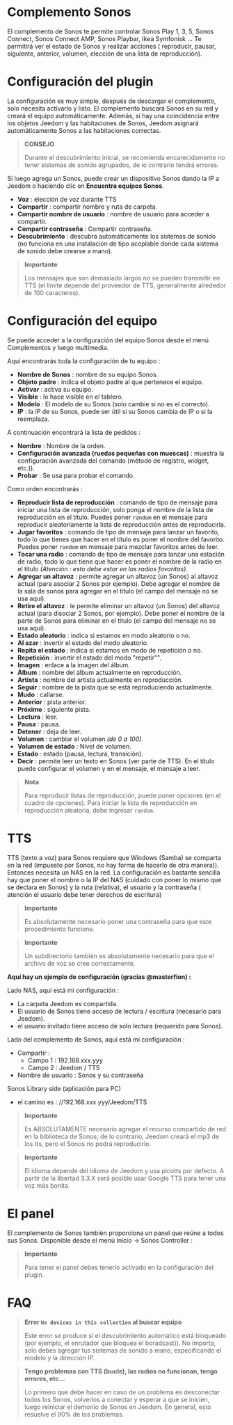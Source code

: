 # Complemento Sonos

El complemento de Sonos te permite controlar Sonos Play 1, 3, 5, Sonos Connect, Sonos Connect AMP, Sonos Playbar, Ikea Symfonisk ... Te permitirá ver el estado de Sonos y realizar acciones ( reproducir, pausar, siguiente, anterior, volumen, elección de una lista de reproducción).

# Configuración del plugin

La configuración es muy simple, después de descargar el complemento, solo necesita activarlo y listo. El complemento buscará Sonos en su red y creará el equipo automáticamente. Además, si hay una coincidencia entre los objetos Jeedom y las habitaciones de Sonos, Jeedom asignará automáticamente Sonos a las habitaciones correctas.

> **CONSEJO**
>
> Durante el descubrimiento inicial, se recomienda encarecidamente no tener sistemas de sonido agrupados, de lo contrario tendrá errores.

Si luego agrega un Sonos, puede crear un dispositivo Sonos dando la IP a Jeedom o haciendo clic en **Encuentra equipos Sonos**.

-   **Voz** : elección de voz durante TTS
-   **Compartir** : compartir nombre y ruta de carpeta.
-   **Compartir nombre de usuario** : nombre de usuario para acceder a compartir.
-   **Compartir contraseña** : Compartir contraseña.
-   **Descubrimiento** : descubra automáticamente los sistemas de sonido (no funciona en una instalación de tipo acoplable donde cada sistema de sonido debe crearse a mano).

> **Importante**
>
> Los mensajes que son demasiado largos no se pueden transmitir en TTS (el límite
> depende del proveedor de TTS, generalmente alrededor de 100 caracteres).

# Configuración del equipo

Se puede acceder a la configuración del equipo Sonos desde el menú Complementos y luego multimedia.

Aquí encontrarás toda la configuración de tu equipo :

-   **Nombre de Sonos** : nombre de su equipo Sonos.
-   **Objeto padre** : indica el objeto padre al que pertenece el equipo.
-   **Activar** : activa su equipo.
-   **Visible** : lo hace visible en el tablero.
-   **Modelo** : El modelo de su Sonos (solo cambie si no es el correcto).
-   **IP** : la IP de su Sonos, puede ser útil si su Sonos cambia de IP o si la reemplaza.

A continuación encontrará la lista de pedidos :

-   **Nombre** : Nombre de la orden.
-   **Configuración avanzada (ruedas pequeñas con muescas)** : muestra la configuración avanzada del comando (método de registro, widget, etc.)).
-   **Probar** : Se usa para probar el comando.

Como orden encontrarás :

-   **Reproducir lista de reproducción** : comando de tipo de mensaje para iniciar una lista de reproducción, solo ponga el nombre de la lista de reproducción en el título. Puedes poner ``random`` en el mensaje para reproducir aleatoriamente la lista de reproducción antes de reproducirla.
-   **Jugar favoritos** :  comando de tipo de mensaje para lanzar un favorito, todo lo que tienes que hacer en el título es poner el nombre del favorito. Puedes poner ``random`` en mensaje para mezclar favoritos antes de leer.
-   **Tocar una radio** : comando de tipo de mensaje para lanzar una estación de radio, todo lo que tiene que hacer es poner el nombre de la radio en el título *(Atención : esto debe estar en las radios favoritas)*.
-   **Agregar un altavoz** : permite agregar un altavoz (un Sonos) al altavoz actual (para asociar 2 Sonos por ejemplo). Debe agregar el nombre de la sala de sonos para agregar en el título (el campo del mensaje no se usa aquí).
-   **Retire el altavoz** : le permite eliminar un altavoz (un Sonos) del altavoz actual (para disociar 2 Sonos, por ejemplo). Debe poner el nombre de la parte de Sonos para eliminar en el título (el campo del mensaje no se usa aquí).
-   **Estado aleatorio** : indica si estamos en modo aleatorio o no.
-   **Al azar** : invertir el estado del modo aleatorio.
-   **Repita el estado** : indica si estamos en modo de repetición o no.
-   **Repetición** : invertir el estado del modo "repetir"".
-   **Imagen** : enlace a la imagen del álbum.
-   **Álbum** : nombre del álbum actualmente en reproducción.
-   **Artista** : nombre del artista actualmente en reproducción.
-   **Seguir** : nombre de la pista que se está reproduciendo actualmente.
-   **Mudo** : callarse.
-   **Anterior** : pista anterior.
-   **Próximo** : siguiente pista.
-   **Lectura** : leer.
-   **Pausa** : pausa.
-   **Detener** : deja de leer.
-   **Volumen** : cambiar el volumen *(de 0 a 100)*.
-   **Volumen de estado** : Nivel de volumen.
-   **Estado** : estado (pausa, lectura, transición).
-   **Decir** : permite leer un texto en Sonos (ver parte de TTS). En el título puede configurar el volumen y en el mensaje, el mensaje a leer.

> **Nota**
>
> Para reproducir listas de reproducción, puede poner opciones (en el cuadro de opciones). Para iniciar la lista de reproducción en reproducción aleatoria, debe ingresar ``random``.

# TTS

TTS (texto a voz) para Sonos requiere que Windows (Samba) se comparta en la red (impuesto por Sonos, no hay forma de hacerlo de otra manera)). Entonces necesita un NAS en la red. La configuración es bastante sencilla hay que poner el nombre o la IP del NAS (cuidado con poner lo mismo que se declara en Sonos) y la ruta (relativa), el usuario y la contraseña ( atención el usuario debe tener derechos de escritura)

> **Importante**
>
> Es absolutamente necesario poner una contraseña para que este procedimiento funcione.

> **Importante**
>
> Un subdirectorio también es absolutamente necesario para que el archivo de voz se cree correctamente.

**Aquí hay un ejemplo de configuración (gracias @masterfion) :**

Lado NAS, aquí está mi configuración :

-   La carpeta Jeedom es compartida.
-   El usuario de Sonos tiene acceso de lectura / escritura (necesario para Jeedom).
-   el usuario invitado tiene acceso de solo lectura (requerido para Sonos).

Lado del complemento de Sonos, aquí está mi configuración :

-   Compartir :
    -   Campo 1 : 192.168.xxx.yyy
    -   Campo 2 : Jeedom / TTS
-   Nombre de usuario : Sonos y su contraseña

Sonos Library side (aplicación para PC)
-   el camino es : //192.168.xxx.yyy/Jeedom/TTS

> **Importante**
>
> Es ABSOLUTAMENTE necesario agregar el recurso compartido de red en la biblioteca de Sonos; de lo contrario, Jeedom creará el mp3 de los tts, pero el Sonos no podrá reproducirlo.

> **Importante**
>
> El idioma depende del idioma de Jeedom y usa picotts por defecto. A partir de la libertad 3.3.X será posible usar Google TTS para tener una voz más bonita.


# El panel

El complemento de Sonos también proporciona un panel que reúne a todos sus Sonos. Disponible desde el menú Inicio → Sonos Controller :

> **Importante**
>
> Para tener el panel debes tenerlo activado en la configuración del plugin.

# FAQ

> **Error ``No devices in this collection`` al buscar equipo**
>
> Este error se produce si el descubrimiento automático está bloqueado (por ejemplo, el enrutador que bloquea el boradcast)). No importa, solo debes agregar tus sistemas de sonido a mano, especificando el modelo y la dirección IP.

> **Tengo problemas con TTS (bucle), las radios no funcionan, tengo errores, etc...**
>
> Lo primero que debe hacer en caso de un problema es desconectar todos los Sonos, volverlos a conectar y esperar a que se inicien, luego reiniciar el demonio de Sonos en Jeedom. En general, esto resuelve el 90% de los problemas.
